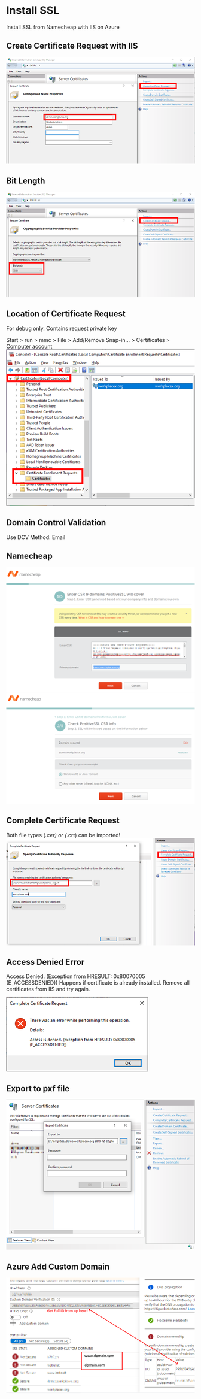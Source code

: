 # Install SSL
Install SSL from Namecheap with IIS on Azure

## Create Certificate Request with IIS
![CertificateRequestDomain.png](CertificateRequestDomain.png)

## Bit Length
![CertificateRequestDomainBitLength.png](CertificateRequestDomainBitLength.png)

## Location of Certificate Request
For debug only. Contains request private key

Start > run > mmc > File > Add/Remove Snap-in... > Certificates > Computer account
![](CertificateRequest.png)

## Domain Control Validation
Use DCV Method: Email

## Namecheap
![Namecheap.png](Namecheap.png)
![NamecheapStep2.png](NamecheapStep2.png)

## Complete Certificate Request
Both file types (*.cer) or (*.crt) can be imported!
![](CompleteCertificateRequest.png)

## Access Denied Error
Access Denied. (Exception from HRESULT: 0x80070005 (E_ACCESSDENIED))
Happens if certificate is already installed. Remove all certificates from IIS and try again.

![](Error.png)

## Export to pxf file
![CerToPfx.png](CerToPfx.png)

## Azure Add Custom Domain
![](AzureAddCustomDomain.png)
